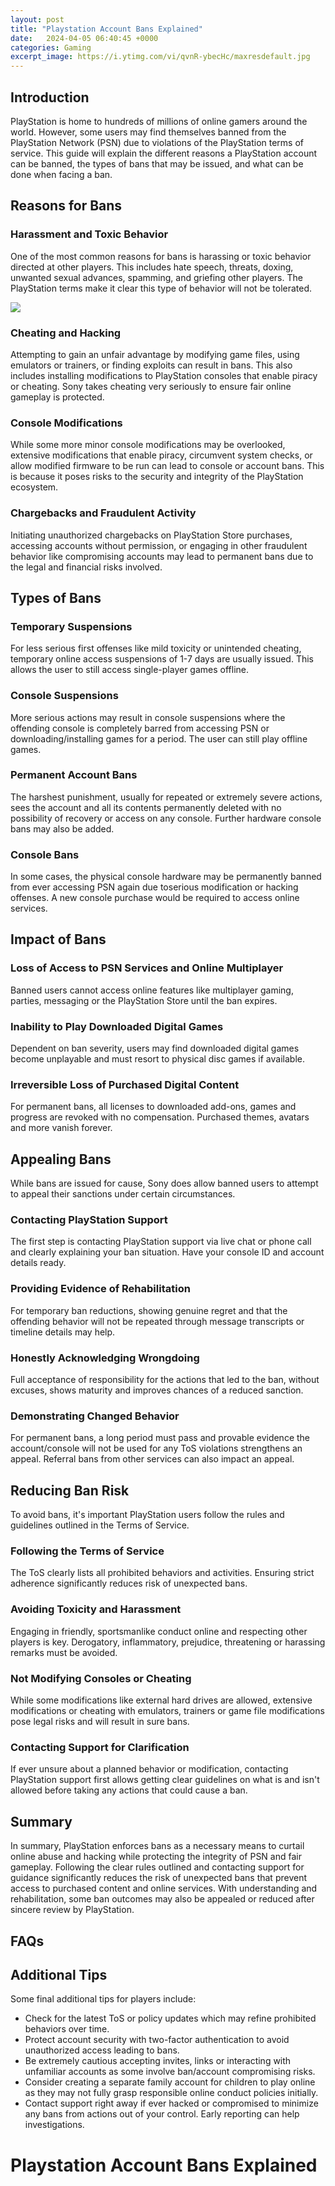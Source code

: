 ```yaml
---
layout: post
title: "Playstation Account Bans Explained"
date:   2024-04-05 06:40:45 +0000
categories: Gaming
excerpt_image: https://i.ytimg.com/vi/qvnR-ybecHc/maxresdefault.jpg
---
```


## Introduction
PlayStation is home to hundreds of millions of online gamers around the world. However, some users may find themselves banned from the PlayStation Network (PSN) due to violations of the PlayStation terms of service. This guide will explain the different reasons a PlayStation account can be banned, the types of bans that may be issued, and what can be done when facing a ban.
## Reasons for Bans 
### Harassment and Toxic Behavior
One of the most common reasons for bans is harassing or toxic behavior directed at other players. This includes hate speech, threats, doxing, unwanted sexual advances, spamming, and griefing other players. The PlayStation terms make it clear this type of behavior will not be tolerated.

![](https://i.ytimg.com/vi/qvnR-ybecHc/maxresdefault.jpg)
### Cheating and Hacking
Attempting to gain an unfair advantage by modifying game files, using emulators or trainers, or finding exploits can result in bans. This also includes installing modifications to PlayStation consoles that enable piracy or cheating. Sony takes cheating very seriously to ensure fair online gameplay is protected. 
### Console Modifications  
While some more minor console modifications may be overlooked, extensive modifications that enable piracy, circumvent system checks, or allow modified firmware to be run can lead to console or account bans. This is because it poses risks to the security and integrity of the PlayStation ecosystem.
### Chargebacks and Fraudulent Activity
Initiating unauthorized chargebacks on PlayStation Store purchases, accessing accounts without permission, or engaging in other fraudulent behavior like compromising accounts may lead to permanent bans due to the legal and financial risks involved.
## Types of Bans
### Temporary Suspensions
For less serious first offenses like mild toxicity or unintended cheating, temporary online access suspensions of 1-7 days are usually issued. This allows the user to still access single-player games offline.
### Console Suspensions
More serious actions may result in console suspensions where the offending console is completely barred from accessing PSN or downloading/installing games for a period. The user can still play offline games. 
### Permanent Account Bans  
The harshest punishment, usually for repeated or extremely severe actions, sees the account and all its contents permanently deleted with no possibility of recovery or access on any console. Further hardware console bans may also be added.
### Console Bans
In some cases, the physical console hardware may be permanently banned from ever accessing PSN again due toserious modification or hacking offenses. A new console purchase would be required to access online services.
## Impact of Bans
### Loss of Access to PSN Services and Online Multiplayer
Banned users cannot access online features like multiplayer gaming, parties, messaging or the PlayStation Store until the ban expires. 
### Inability to Play Downloaded Digital Games  
Dependent on ban severity, users may find downloaded digital games become unplayable and must resort to physical disc games if available. 
### Irreversible Loss of Purchased Digital Content
For permanent bans, all licenses to downloaded add-ons, games and progress are revoked with no compensation. Purchased themes, avatars and more vanish forever.
## Appealing Bans
While bans are issued for cause, Sony does allow banned users to attempt to appeal their sanctions under certain circumstances.
### Contacting PlayStation Support
The first step is contacting PlayStation support via live chat or phone call and clearly explaining your ban situation. Have your console ID and account details ready.
### Providing Evidence of Rehabilitation  
For temporary ban reductions, showing genuine regret and that the offending behavior will not be repeated through message transcripts or timeline details may help. 
### Honestly Acknowledging Wrongdoing
Full acceptance of responsibility for the actions that led to the ban, without excuses, shows maturity and improves chances of a reduced sanction. 
### Demonstrating Changed Behavior  
For permanent bans, a long period must pass and provable evidence the account/console will not be used for any ToS violations strengthens an appeal. Referral bans from other services can also impact an appeal.
## Reducing Ban Risk
To avoid bans, it's important PlayStation users follow the rules and guidelines outlined in the Terms of Service.
### Following the Terms of Service
The ToS clearly lists all prohibited behaviors and activities. Ensuring strict adherence significantly reduces risk of unexpected bans. 
### Avoiding Toxicity and Harassment 
Engaging in friendly, sportsmanlike conduct online and respecting other players is key. Derogatory, inflammatory, prejudice, threatening or harassing remarks must be avoided.
### Not Modifying Consoles or Cheating
While some modifications like external hard drives are allowed, extensive modifications or cheating with emulators, trainers or game file modifications pose legal risks and will result in sure bans. 
### Contacting Support for Clarification
If ever unsure about a planned behavior or modification, contacting PlayStation support first allows getting clear guidelines on what is and isn't allowed before taking any actions that could cause a ban.
## Summary
In summary, PlayStation enforces bans as a necessary means to curtail online abuse and hacking while protecting the integrity of PSN and fair gameplay. Following the clear rules outlined and contacting support for guidance significantly reduces the risk of unexpected bans that prevent access to purchased content and online services. With understanding and rehabilitation, some ban outcomes may also be appealed or reduced after sincere review by PlayStation.
## FAQs
## Additional Tips  
Some final additional tips for players include:
- Check for the latest ToS or policy updates which may refine prohibited behaviors over time. 
- Protect account security with two-factor authentication to avoid unauthorized access leading to bans.
- Be extremely cautious accepting invites, links or interacting with unfamiliar accounts as some involve ban/account compromising risks.
- Consider creating a separate family account for children to play online as they may not fully grasp responsible online conduct policies initially.
- Contact support right away if ever hacked or compromised to minimize any bans from actions out of your control. Early reporting can help investigations.
# Playstation Account Bans Explained